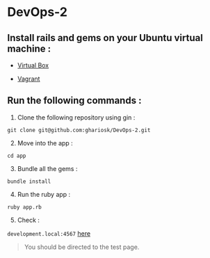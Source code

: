 # DevOps-2



## Install rails and gems on your Ubuntu virtual machine :


* [Virtual Box](https://www.virtualbox.org/wiki/Downloads)

* [Vagrant](https://www.vagrantup.com/downloads.html)

## Run the following commands :

1. Clone the following repository using gin :


`git clone git@github.com:ghariosk/DevOps-2.git`


2. Move into the app :

`cd app`

3. Bundle all the gems :

`bundle install`

4. Run the ruby app : 

`ruby app.rb`

5. Check :


`development.local:4567` [here](development.local:4567)


> You should be directed to the test page.



